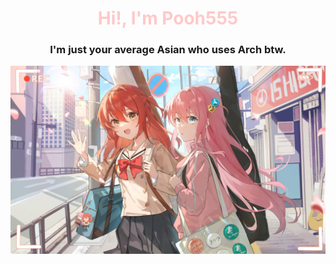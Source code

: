 <h1 align="center" style="color: #FFC9C9;">Hi!, I'm Pooh555</h1>
<h3 align="center">I'm just your average Asian who uses Arch btw.</h3>

<p align="center">
  <img src="https://github.com/Pooh555/Pooh555/blob/main/assets/images/kita_and_bocchi.jpeg" style=width: 100%;/>
</p>
